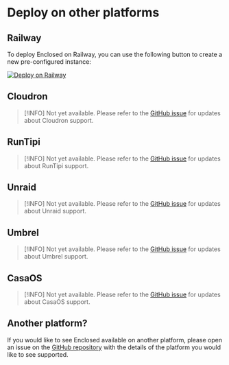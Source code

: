 # Deploy on other platforms

## Railway

To deploy Enclosed on Railway, you can use the following button to create a new pre-configured instance:

[![Deploy on Railway](https://railway.app/button.svg)](https://railway.app/template/5gOoRm?referralCode=CTHMSST)

## Cloudron

> [!INFO]
> Not yet available. Please refer to the [GitHub issue](https://github.com/CorentinTh/enclosed/issues/87) for updates about Cloudron support.

## RunTipi

> [!INFO]
> Not yet available. Please refer to the [GitHub issue](https://github.com/CorentinTh/enclosed/issues/88) for updates about RunTipi support.

## Unraid

> [!INFO]
> Not yet available. Please refer to the [GitHub issue](https://github.com/CorentinTh/enclosed/issues/89) for updates about Unraid support.

## Umbrel

> [!INFO]
> Not yet available. Please refer to the [GitHub issue](https://github.com/CorentinTh/enclosed/issues/165) for updates about Umbrel support.

## CasaOS

> [!INFO]
> Not yet available. Please refer to the [GitHub issue](https://github.com/CorentinTh/enclosed/issues/261) for updates about CasaOS support.

## Another platform?

If you would like to see Enclosed available on another platform, please open an issue on the [GitHub repository](https://github.com/CorentinTh/enclosed/issues/new/choose) with the details of the platform you would like to see supported.

